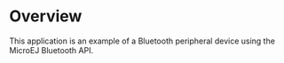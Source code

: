<!--
	Markdown

	Copyright 2018 IS2T. All rights reserved.
	IS2T PROPRIETARY/CONFIDENTIAL. Use is subject to license terms.
-->

# Overview
This application is an example of a Bluetooth peripheral device using the MicroEJ Bluetooth API.
